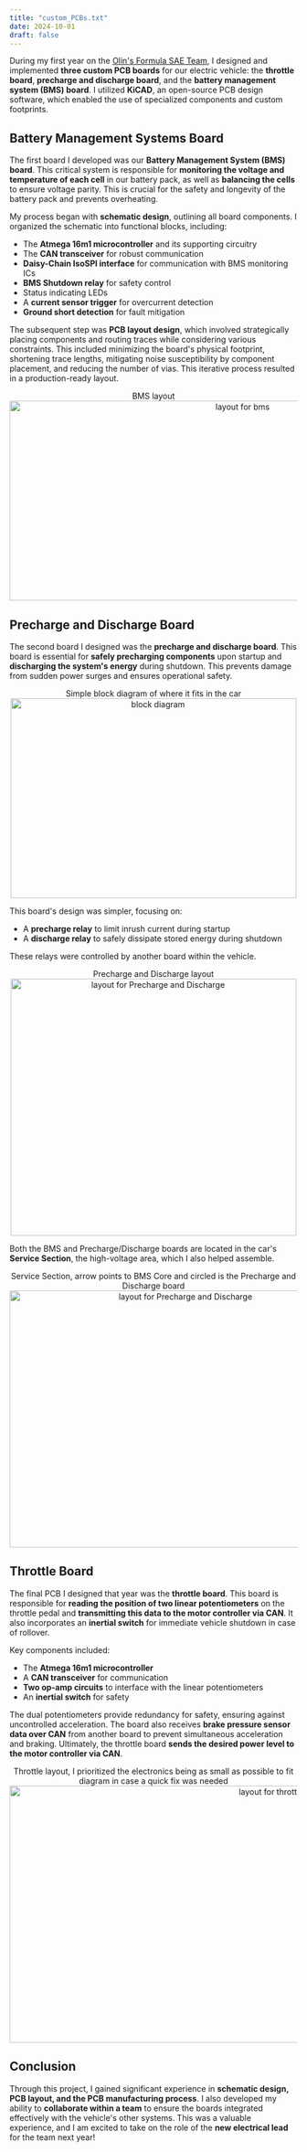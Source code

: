 ```yaml
---
title: "custom_PCBs.txt"
date: 2024-10-01
draft: false
---
```


During my first year on the [Olin's Formula SAE Team](https://www.olinelectricmotorsports.com), I designed and implemented **three custom PCB boards** for our electric vehicle: the **throttle board**, **precharge and discharge board**, and the **battery management system (BMS) board**. I utilized **KiCAD**, an open-source PCB design software, which enabled the use of specialized components and custom footprints.

## Battery Management Systems Board

The first board I developed was our **Battery Management System (BMS) board**. This critical system is responsible for **monitoring the voltage and temperature of each cell** in our battery pack, as well as **balancing the cells** to ensure voltage parity. This is crucial for the safety and longevity of the battery pack and prevents overheating.

My process began with **schematic design**, outlining all board components. I organized the schematic into functional blocks, including:

-   The **Atmega 16m1 microcontroller** and its supporting circuitry
-   The **CAN transceiver** for robust communication
-   **Daisy-Chain IsoSPI interface** for communication with BMS monitoring ICs
-   **BMS Shutdown relay** for safety control
-   Status indicating LEDs
-   A **current sensor trigger** for overcurrent detection
-   **Ground short detection** for fault mitigation

The subsequent step was **PCB layout design**, which involved strategically placing components and routing traces while considering various constraints. This included minimizing the board's physical footprint, shortening trace lengths, mitigating noise susceptibility by component placement, and reducing the number of vias. This iterative process resulted in a production-ready layout.

<div align="center">
    BMS layout
    <img src="/images/pcb/bms.png" alt="layout for bms" width="800" height="350">
</div>

## Precharge and Discharge Board

The second board I designed was the **precharge and discharge board**. This board is essential for **safely precharging components** upon startup and **discharging the system's energy** during shutdown. This prevents damage from sudden power surges and ensures operational safety.

<div align="center">
    Simple block diagram of where it fits in the car
    <img src="/images/pcb/block_prech.png" alt="block diagram" width="500" height="350">
</div>

This board's design was simpler, focusing on:

-   A **precharge relay** to limit inrush current during startup
-   A **discharge relay** to safely dissipate stored energy during shutdown

These relays were controlled by another board within the vehicle.

<div align="center">
    Precharge and Discharge layout
    <img src="/images/pcb/layout_pre.png" alt="layout for Precharge and Discharge" width="500" height="450">
</div>

Both the BMS and Precharge/Discharge boards are located in the car's **Service Section**, the high-voltage area, which I also helped assemble.

<div align="center">
    Service Section, arrow points to BMS Core and circled is the Precharge and Discharge board
    <img src="/images/pcb/service_section.png" alt="layout for Precharge and Discharge" width="600" height="450">
</div>

## Throttle Board

The final PCB I designed that year was the **throttle board**. This board is responsible for **reading the position of two linear potentiometers** on the throttle pedal and **transmitting this data to the motor controller via CAN**. It also incorporates an **inertial switch** for immediate vehicle shutdown in case of rollover.

Key components included:

-   The **Atmega 16m1 microcontroller**
-   A **CAN transceiver** for communication
-   **Two op-amp circuits** to interface with the linear potentiometers
-   An **inertial switch** for safety

The dual potentiometers provide redundancy for safety, ensuring against uncontrolled acceleration. The board also receives **brake pressure sensor data over CAN** from another board to prevent simultaneous acceleration and braking. Ultimately, the throttle board **sends the desired power level to the motor controller via CAN**.

<div align="center">
    Throttle layout, I prioritized the electronics being as small as possible to fit diagram in case a quick fix was needed
    <img src="/images/pcb/layout_throttle.png" alt="layout for throttle" width="900" height="450">
</div>

## Conclusion

Through this project, I gained significant experience in **schematic design, PCB layout, and the PCB manufacturing process**. I also developed my ability to **collaborate within a team** to ensure the boards integrated effectively with the vehicle's other systems. This was a valuable experience, and I am excited to take on the role of the **new electrical lead** for the team next year!